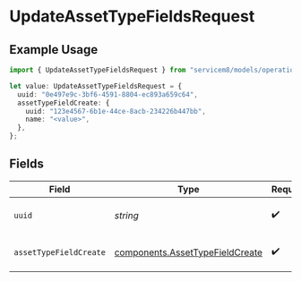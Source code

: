 # UpdateAssetTypeFieldsRequest

## Example Usage

```typescript
import { UpdateAssetTypeFieldsRequest } from "servicem8/models/operations";

let value: UpdateAssetTypeFieldsRequest = {
  uuid: "0e497e9c-3bf6-4591-8804-ec893a659c64",
  assetTypeFieldCreate: {
    uuid: "123e4567-6b1e-44ce-8acb-234226b447bb",
    name: "<value>",
  },
};
```

## Fields

| Field                                                                              | Type                                                                               | Required                                                                           | Description                                                                        |
| ---------------------------------------------------------------------------------- | ---------------------------------------------------------------------------------- | ---------------------------------------------------------------------------------- | ---------------------------------------------------------------------------------- |
| `uuid`                                                                             | *string*                                                                           | :heavy_check_mark:                                                                 | UUID of the Asset Type Field                                                       |
| `assetTypeFieldCreate`                                                             | [components.AssetTypeFieldCreate](../../models/components/assettypefieldcreate.md) | :heavy_check_mark:                                                                 | Asset Type Field fields to update                                                  |